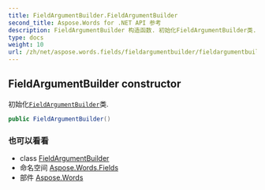 ```yaml
---
title: FieldArgumentBuilder.FieldArgumentBuilder
second_title: Aspose.Words for .NET API 参考
description: FieldArgumentBuilder 构造函数. 初始化FieldArgumentBuilder类.
type: docs
weight: 10
url: /zh/net/aspose.words.fields/fieldargumentbuilder/fieldargumentbuilder/
---
```

## FieldArgumentBuilder constructor

初始化[`FieldArgumentBuilder`](../)类.

```csharp
public FieldArgumentBuilder()
```

### 也可以看看

* class [FieldArgumentBuilder](../)
* 命名空间 [Aspose.Words.Fields](../../fieldargumentbuilder/)
* 部件 [Aspose.Words](../../../)


